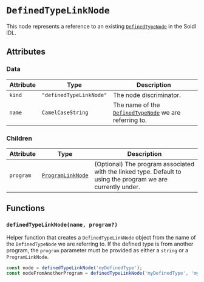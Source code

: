 # `DefinedTypeLinkNode`

This node represents a reference to an existing [`DefinedTypeNode`](../DefinedTypeNode.md) in the Soidl IDL.

## Attributes

### Data

| Attribute | Type                    | Description                                                                     |
| --------- | ----------------------- | ------------------------------------------------------------------------------- |
| `kind`    | `"definedTypeLinkNode"` | The node discriminator.                                                         |
| `name`    | `CamelCaseString`       | The name of the [`DefinedTypeNode`](../DefinedTypeNode.md) we are referring to. |

### Children

| Attribute | Type                                      | Description                                                                                                  |
| --------- | ----------------------------------------- | ------------------------------------------------------------------------------------------------------------ |
| `program` | [`ProgramLinkNode`](./ProgramLinkNode.md) | (Optional) The program associated with the linked type. Default to using the program we are currently under. |

## Functions

### `definedTypeLinkNode(name, program?)`

Helper function that creates a `DefinedTypeLinkNode` object from the name of the `DefinedTypeNode` we are referring to. If the defined type is from another program, the `program` parameter must be provided as either a `string` or a `ProgramLinkNode`.

```ts
const node = definedTypeLinkNode('myDefinedType');
const nodeFromAnotherProgram = definedTypeLinkNode('myDefinedType', 'myOtherProgram');
```
